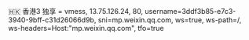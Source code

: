 
🇭🇰 香港3 独享 = vmess, 13.75.126.24, 80, username=3ddf3b85-e7c3-3940-9bff-c31d26066d9b, sni=mp.weixin.qq.com, ws=true, ws-path=/, ws-headers=Host:"mp.weixin.qq.com", tfo=true
